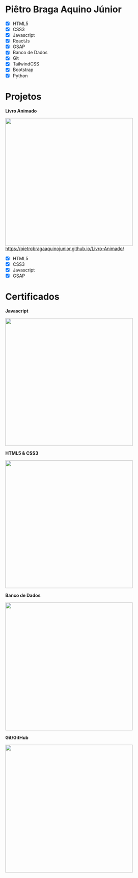 # Piêtro Braga Aquino Júnior

- [x] HTML5
- [x] CSS3
- [x] Javascript
- [x] ReactJs
- [x] GSAP
- [x] Banco de Dados
- [x] Git
- [x] TailwindCSS
- [x] Bootstrap
- [x] Python

# Projetos
**Livro Animado**

<img src="https://user-images.githubusercontent.com/85259321/179426152-5e6ed30d-fd59-4f0b-bade-c8920ce52901.gif" style='width:400px' />
<a href="https://pietrobragaaquinojunior.github.io/Livro-Animado/">https://pietrobragaaquinojunior.github.io/Livro-Animado/</a>

- [x] HTML5
- [x] CSS3
- [x] Javascript
- [x] GSAP

# Certificados
**Javascript**

<img src="https://user-images.githubusercontent.com/85259321/179030066-dd09a757-f8cb-4703-9996-e8ffc418020f.jpg" style='width:400px' />

**HTML5 & CSS3**

<img src="https://user-images.githubusercontent.com/85259321/179030084-625fdaa0-8b0b-4cd6-892d-f78ddbffbbbc.jpg" style='width:400px' />

**Banco de Dados**

<img src="https://user-images.githubusercontent.com/85259321/179418835-e32bde44-5913-4bd5-861a-fdc2ae76e45e.jpg" style='width:400px' />

**Git/GitHub**

<img src="https://user-images.githubusercontent.com/85259321/179424014-e0cd3979-40b3-4e96-9715-d1da11e2487e.jpg" style='width:400px' />
